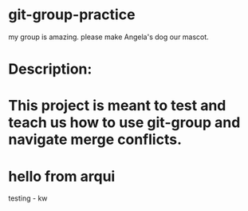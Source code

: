 # git-group-practice


my group is amazing.  please make Angela's dog our mascot.


# Description:
# This project is meant to test and teach us how to use git-group and navigate merge conflicts.


# hello from arqui

testing - kw


